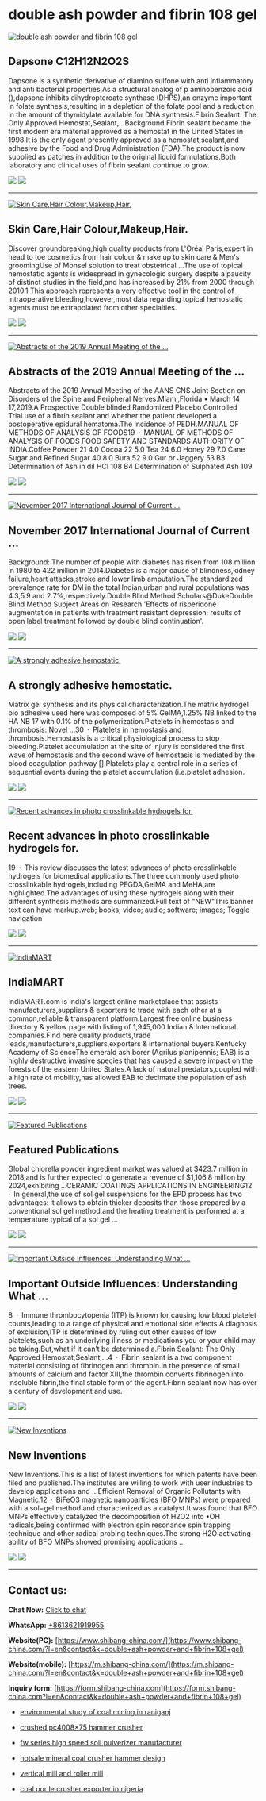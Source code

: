 # double ash powder and fibrin 108 gel

<a href="https://swt.shibang-china.com/?l=en&img&k=double+ash+powder+and+fibrin+108+gel" target="_blank">![double ash powder and fibrin 108 gel](http://static.shibang-china.com/all-800x300/328.jpg)</a>

## Dapsone C12H12N2O2S
Dapsone is a synthetic derivative of diamino sulfone with anti inflammatory and anti bacterial properties.As a structural analog of p aminobenzoic acid (),dapsone inhibits dihydropteroate synthase (DHPS),an enzyme important in folate synthesis,resulting in a depletion of the folate pool and a reduction in the amount of thymidylate available for DNA synthesis.Fibrin Sealant: The Only Approved Hemostat,Sealant,…Background.Fibrin sealant became the first modern era material approved as a hemostat in the United States in 1998.It is the only agent presently approved as a hemostat,sealant,and adhesive by the Food and Drug Administration (FDA).The product is now supplied as patches in addition to the original liquid formulations.Both laboratory and clinical uses of fibrin sealant continue to grow.


<a href="https://whatsapp.shibangsoft.com/WhatsApp.php" target="_blank" title="WhatsApp">![](http://static.shibang-china.com/icon/whatsapp.png)</a> <a href="https://swt.shibang-china.com/?l=en&icon&k=double+ash+powder+and+fibrin+108+gel" target="_blank">![](http://static.shibang-china.com/icon/chat-en.png)</a>

---

<a href="https://swt.shibang-china.com/?l=en&img&k=double+ash+powder+and+fibrin+108+gel" target="_blank">![Skin Care,Hair Colour,Makeup,Hair.](http://static.shibang-china.com/all-800x300/927.jpg)</a>

## Skin Care,Hair Colour,Makeup,Hair.
Discover groundbreaking,high quality products from L'Or&#233;al Paris,expert in head to toe cosmetics from hair colour &amp; make up to skin care &amp; Men's groomingUse of Monsel solution to treat obstetrical …The use of topical hemostatic agents is widespread in gynecologic surgery despite a paucity of distinct studies in the field,and has increased by 21% from 2000 through 2010.1 This approach represents a very effective tool in the control of intraoperative bleeding,however,most data regarding topical hemostatic agents must be extrapolated from other specialties.


<a href="https://whatsapp.shibangsoft.com/WhatsApp.php" target="_blank" title="WhatsApp">![](http://static.shibang-china.com/icon/whatsapp.png)</a> <a href="https://swt.shibang-china.com/?l=en&icon&k=double+ash+powder+and+fibrin+108+gel" target="_blank">![](http://static.shibang-china.com/icon/chat-en.png)</a>

---

<a href="https://swt.shibang-china.com/?l=en&img&k=double+ash+powder+and+fibrin+108+gel" target="_blank">![Abstracts of the 2019 Annual Meeting of the …](http://static.shibang-china.com/all-800x300/598.jpg)</a>

## Abstracts of the 2019 Annual Meeting of the …
Abstracts of the 2019 Annual Meeting of the AANS CNS Joint Section on Disorders of the Spine and Peripheral Nerves.Miami,Florida • March 14 17,2019.A Prospective Double blinded Randomized Placebo Controlled Trial.use of a fibrin sealant and whether the patient developed a postoperative epidural hematoma.The incidence of PEDH.MANUAL OF METHODS OF ANALYSIS OF FOODS19&ensp;&#0183;&ensp;MANUAL OF METHODS OF ANALYSIS OF FOODS FOOD SAFETY AND STANDARDS AUTHORITY OF INDIA.Coffee Powder 21 4.0 Cocoa 22 5.0 Tea 24 6.0 Honey 29 7.0 Cane Sugar and Refined Sugar 40 8.0 Bura 52 9.0 Gur or Jaggery 53.B3 Determination of Ash in dil HCl 108 B4 Determination of Sulphated Ash 109


<a href="https://whatsapp.shibangsoft.com/WhatsApp.php" target="_blank" title="WhatsApp">![](http://static.shibang-china.com/icon/whatsapp.png)</a> <a href="https://swt.shibang-china.com/?l=en&icon&k=double+ash+powder+and+fibrin+108+gel" target="_blank">![](http://static.shibang-china.com/icon/chat-en.png)</a>

---

<a href="https://swt.shibang-china.com/?l=en&img&k=double+ash+powder+and+fibrin+108+gel" target="_blank">![November 2017 International Journal of Current …](http://static.shibang-china.com/all-800x300/176.jpg)</a>

## November 2017 International Journal of Current …
Background: The number of people with diabetes has risen from 108 million in 1980 to 422 million in 2014.Diabetes is a major cause of blindness,kidney failure,heart attacks,stroke and lower limb amputation.The standardized prevalence rate for DM in the total Indian,urban and rural populations was 4.3,5.9 and 2.7%,respectively.Double Blind Method Scholars@DukeDouble Blind Method Subject Areas on Research 'Effects of risperidone augmentation in patients with treatment resistant depression: results of open label treatment followed by double blind continuation'.


<a href="https://whatsapp.shibangsoft.com/WhatsApp.php" target="_blank" title="WhatsApp">![](http://static.shibang-china.com/icon/whatsapp.png)</a> <a href="https://swt.shibang-china.com/?l=en&icon&k=double+ash+powder+and+fibrin+108+gel" target="_blank">![](http://static.shibang-china.com/icon/chat-en.png)</a>

---

<a href="https://swt.shibang-china.com/?l=en&img&k=double+ash+powder+and+fibrin+108+gel" target="_blank">![A strongly adhesive hemostatic.](http://static.shibang-china.com/all-800x300/317.jpg)</a>

## A strongly adhesive hemostatic.
Matrix gel synthesis and its physical characterization.The matrix hydrogel bio adhesive used here was composed of 5% GelMA,1.25% NB linked to the HA NB 17 with 0.1% of the polymerization.Platelets in hemostasis and thrombosis: Novel …30&ensp;&#0183;&ensp;Platelets in hemostasis and thrombosis.Hemostasis is a critical physiological process to stop bleeding.Platelet accumulation at the site of injury is considered the first wave of hemostasis and the second wave of hemostasis is mediated by the blood coagulation pathway [].Platelets play a central role in a series of sequential events during the platelet accumulation (i.e.platelet adhesion.


<a href="https://whatsapp.shibangsoft.com/WhatsApp.php" target="_blank" title="WhatsApp">![](http://static.shibang-china.com/icon/whatsapp.png)</a> <a href="https://swt.shibang-china.com/?l=en&icon&k=double+ash+powder+and+fibrin+108+gel" target="_blank">![](http://static.shibang-china.com/icon/chat-en.png)</a>

---

<a href="https://swt.shibang-china.com/?l=en&img&k=double+ash+powder+and+fibrin+108+gel" target="_blank">![Recent advances in photo crosslinkable hydrogels for.](http://static.shibang-china.com/all-800x300/304.jpg)</a>

## Recent advances in photo crosslinkable hydrogels for.
19&ensp;&#0183;&ensp;This review discusses the latest advances of photo crosslinkable hydrogels for biomedical applications.The three commonly used photo crosslinkable hydrogels,including PEGDA,GelMA and MeHA,are highlighted.The advantages of using these hydrogels along with their different synthesis methods are summarized.Full text of &quot;NEW&quot;This banner text can have markup.web; books; video; audio; software; images; Toggle navigation


<a href="https://whatsapp.shibangsoft.com/WhatsApp.php" target="_blank" title="WhatsApp">![](http://static.shibang-china.com/icon/whatsapp.png)</a> <a href="https://swt.shibang-china.com/?l=en&icon&k=double+ash+powder+and+fibrin+108+gel" target="_blank">![](http://static.shibang-china.com/icon/chat-en.png)</a>

---

<a href="https://swt.shibang-china.com/?l=en&img&k=double+ash+powder+and+fibrin+108+gel" target="_blank">![IndiaMART](http://static.shibang-china.com/all-800x300/853.jpg)</a>

## IndiaMART
IndiaMART.com is India's largest online marketplace that assists manufacturers,suppliers &amp; exporters to trade with each other at a common,reliable &amp; transparent platform.Largest free online business directory &amp; yellow page with listing of 1,945,000 Indian &amp; International companies.Find here quality products,trade leads,manufacturers,suppliers,exporters &amp; international buyers.Kentucky Academy of ScienceThe emerald ash borer (Agrilus planipennis; EAB) is a highly destructive invasive species that has caused a severe impact on the forests of the eastern United States.A lack of natural predators,coupled with a high rate of mobility,has allowed EAB to decimate the population of ash trees.


<a href="https://whatsapp.shibangsoft.com/WhatsApp.php" target="_blank" title="WhatsApp">![](http://static.shibang-china.com/icon/whatsapp.png)</a> <a href="https://swt.shibang-china.com/?l=en&icon&k=double+ash+powder+and+fibrin+108+gel" target="_blank">![](http://static.shibang-china.com/icon/chat-en.png)</a>

---

<a href="https://swt.shibang-china.com/?l=en&img&k=double+ash+powder+and+fibrin+108+gel" target="_blank">![Featured Publications](http://static.shibang-china.com/all-800x300/382.jpg)</a>

## Featured Publications
Global chlorella powder ingredient market was valued at $423.7 million in 2018,and is further expected to generate a revenue of $1,106.8 million by 2024,exhibiting …CERAMIC COATINGS APPLICATIONS IN ENGINEERING12&ensp;&#0183;&ensp;In general,the use of sol gel suspensions for the EPD process has two advantages: it allows to obtain thicker deposits than those prepared by a conventional sol gel method,and the heating treatment is performed at a temperature typical of a sol gel …


<a href="https://whatsapp.shibangsoft.com/WhatsApp.php" target="_blank" title="WhatsApp">![](http://static.shibang-china.com/icon/whatsapp.png)</a> <a href="https://swt.shibang-china.com/?l=en&icon&k=double+ash+powder+and+fibrin+108+gel" target="_blank">![](http://static.shibang-china.com/icon/chat-en.png)</a>

---

<a href="https://swt.shibang-china.com/?l=en&img&k=double+ash+powder+and+fibrin+108+gel" target="_blank">![Important Outside Influences: Understanding What …](http://static.shibang-china.com/all-800x300/595.jpg)</a>

## Important Outside Influences: Understanding What …
8&ensp;&#0183;&ensp;Immune thrombocytopenia (ITP) is known for causing low blood platelet counts,leading to a range of physical and emotional side effects.A diagnosis of exclusion,ITP is determined by ruling out other causes of low platelets,such as an underlying illness or medications you or your child may be taking.But,what if it can’t be determined a.Fibrin Sealant: The Only Approved Hemostat,Sealant,…4&ensp;&#0183;&ensp;Fibrin sealant is a two component material consisting of fibrinogen and thrombin.In the presence of small amounts of calcium and factor XIII,the thrombin converts fibrinogen into insoluble fibrin,the final stable form of the agent.Fibrin sealant now has over a century of development and use.


<a href="https://whatsapp.shibangsoft.com/WhatsApp.php" target="_blank" title="WhatsApp">![](http://static.shibang-china.com/icon/whatsapp.png)</a> <a href="https://swt.shibang-china.com/?l=en&icon&k=double+ash+powder+and+fibrin+108+gel" target="_blank">![](http://static.shibang-china.com/icon/chat-en.png)</a>

---

<a href="https://swt.shibang-china.com/?l=en&img&k=double+ash+powder+and+fibrin+108+gel" target="_blank">![New Inventions](http://static.shibang-china.com/all-800x300/261.jpg)</a>

## New Inventions
New Inventions.This is a list of latest inventions for which patents have been filed and published.The institutes are willing to work with user industries to develop applications and …Efficient Removal of Organic Pollutants with Magnetic.12&ensp;&#0183;&ensp;BiFeO3 magnetic nanoparticles (BFO MNPs) were prepared with a sol−gel method and characterized as a catalyst.It was found that BFO MNPs effectively catalyzed the decomposition of H2O2 into •OH radicals,being confirmed with electron spin resonance spin trapping technique and other radical probing techniques.The strong H2O activating ability of BFO MNPs showed promising applications …


<a href="https://whatsapp.shibangsoft.com/WhatsApp.php" target="_blank" title="WhatsApp">![](http://static.shibang-china.com/icon/whatsapp.png)</a> <a href="https://swt.shibang-china.com/?l=en&icon&k=double+ash+powder+and+fibrin+108+gel" target="_blank">![](http://static.shibang-china.com/icon/chat-en.png)</a>

---
## Contact us:

**Chat Now:** [Click to chat](https://swt.shibang-china.com?l=en&contact&k=double+ash+powder+and+fibrin+108+gel)

**WhatsApp:**  [+8613621919955](https://whatsapp.shibangsoft.com/WhatsApp.php)

**Website(PC):** [https://www.shibang-china.com/](https://www.shibang-china.com/?l=en&contact&k=double+ash+powder+and+fibrin+108+gel)

**Website(mobile):** [https://m.shibang-china.com/](https://m.shibang-china.com/?l=en&contact&k=double+ash+powder+and+fibrin+108+gel)

**Inquiry form:** [https://form.shibang-china.com](https://form.shibang-china.com?l=en&contact&k=double+ash+powder+and+fibrin+108+gel)

* [environmental study of coal mining in raniganj](../149/environmental%20study%20of%20coal%20mining%20in%20raniganj.md)

* [crushed pc4008×75 hammer crusher](../148/crushed%20pc4008%C3%9775%20hammer%20crusher.md)

* [fw series high speed soil pulverizer manufacturer](../149/fw%20series%20high%20speed%20soil%20pulverizer%20manufacturer.md)

* [hotsale mineral coal crusher hammer design](../146/hotsale%20mineral%20coal%20crusher%20hammer%20design.md)

* [vertical mill and roller mill](../146/vertical%20mill%20and%20roller%20mill.md)

* [coal por le crusher exporter in nigeria](../148/coal%20por%20le%20crusher%20exporter%20in%20nigeria.md)